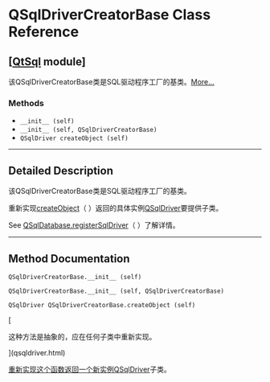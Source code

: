 # QSqlDriverCreatorBase Class Reference

## [[QtSql](index.htm) module]

该QSqlDriverCreatorBase类是SQL驱动程序工厂的基类。[More...](#details)

### Methods

*   `__init__ (self)`
*   `__init__ (self, QSqlDriverCreatorBase)`
*   `QSqlDriver createObject (self)`

* * *

## Detailed Description

该QSqlDriverCreatorBase类是SQL驱动程序工厂的基类。

重新实现[createObject](qsqldrivercreatorbase.html#createObject)（ ）返回的具体实例[QSqlDriver](qsqldriver.html)要提供子类。

See [QSqlDatabase.registerSqlDriver](qsqldatabase.html#registerSqlDriver)（ ）了解详情。

* * *

## Method Documentation

```
QSqlDriverCreatorBase.__init__ (self)
```

```
QSqlDriverCreatorBase.__init__ (self, QSqlDriverCreatorBase)
```

```
QSqlDriver QSqlDriverCreatorBase.createObject (self)
```

[

这种方法是抽象的，应在任何子类中重新实现。

](qsqldriver.html)

[重新实现这个函数返回一个新实例](qsqldriver.html)[QSqlDriver](qsqldriver.html)子类。